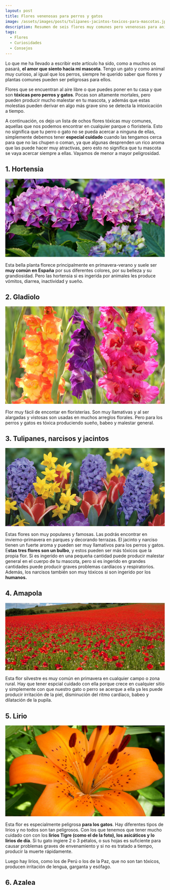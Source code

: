 ```yaml
---
layout: post
title: Flores venenosas para perros y gatos
image: /assets/images/posts/tulipanes-jacintos-toxicos-para-mascotas.jpg
description: Resumen de seis flores muy comunes pero venenosas para animales
tags:
  - Flores
  - Curiosidades
  - Consejos
---
```


Lo que me ha llevado a escribir este artículo ha sido, como a muchos os pasará, **el amor que siento hacia mi mascota**. Tengo un gato y como animal muy curioso, al igual que los perros, siempre he querido saber que flores y plantas comunes pueden ser peligrosas para ellos.

Flores que se encuentran al aire libre o que puedes poner en tu casa y que son **tóxicas pero perros y gatos**. Pocas son altamente mortales, pero pueden producir mucho malestar en tu mascota, y además que estas molestias pueden derivar en algo más grave sino se detecta la intoxicación a tiempo.


A continuación, os dejo un lista de ochos flores tóxicas muy comunes, aquellas que nos podemos encontrar en cualquier parque o floristería. Esto no significa que tu perro o gato no se pueda acercar a ninguna de ellas, simplemente debemos tener **especial cuidado** cuando las tengamos cerca para que no las chupen o coman, ya que algunas desprenden un rico aroma que las puede hacer muy atractivas, pero esto no significa que tu mascota se vaya acercar siempre a ellas. Vayamos de menor a mayor peligrosidad.

## 1. Hortensia
![Flores venenosas para tu mascota](/assets/images/posts/hortensia-toxica-para-mascotas.jpg)

Esta bella planta florece principalmente en primavera-verano y suele ser **muy común en España** por sus diferentes colores, por su belleza y su grandiosidad. Pero las hortensia si es ingerida por animales les produce vómitos, diarrea, inactividad y sueño.

 ## 2. Gladiolo
 ![Flores venenosas para tu mascota](/assets/images/posts/gladiolo-toxico-para-perros-gatos.jpg)
  
 Flor muy fácil de encontar en floristerías. Son muy llamativas y al ser alargadas y vistosas son usadas en muchos arreglos florales. Pero para los perros y gatos es tóxica produciendo sueño, babeo y malestar general.


## 3. Tulipanes, narcisos y jacintos

![Flores venenosas para tu mascota](/assets/images/posts/tulipanes-jacintos-narcisos-toxicos-para-mascotas.jpg)

Estas flores son muy populares y famosas. Las podrás encontrar en invierno-primavera en parques y decorando terrazas. El jacinto y narciso tienen un fuerte aroma y pueden ser muy llamativos para los perros y gatos. E**stas tres flores son un bulbo**, y estos pueden ser más tóxicos que la propia flor. Si es ingerido en una pequeña cantidad puede producir malestar general en el cuerpo de tu mascota, pero si es ingerido en grandes cantidades puede producir graves problemas cardíacos y respiratorios. Además, los narcisos también son muy tóxicos si son ingerido por los **humanos.**

## 4. Amapola

![Flores venenosas para tu mascota](/assets/images/posts/amapola-toxica-para-mascotas.jpg)

Esta flor silvestre es muy común en primavera en cualquier campo o zona rural. Hay que tener espcial cuidado con ella porque crece en cualquier sitio y simplemente con que nuestro gato o perro se acerque a ella ya les puede producir irritación de la piel, disminución del ritmo cardíaco, babeo y dilatación de la pupila.


## 5. Lirio

![Flores venenosas para tu mascota](/assets/images/posts/lirio-toxico-para-gato.jpg)

Esta flor es especialmente peligrosa **para los gatos**. Hay diferentes tipos de lirios y no todos son tan peligrosos. Con los que tenemos que tener mucho cuidado con con los **lirios Tigre (como el de la foto), los asicáticos y lo lirios de día**. Si tu gato ingiere 2 o 3 pétalos, o sus hojas es suficiente para causar problemas graves de envenamiento y si no es tratado a tiempo, producir la muerte rápidamente.

Luego hay lirios, como los de Perú o los de la Paz, que no son tan tóxicos, producen irritación de lengua, garganta y esófago.


## 6. Azalea











